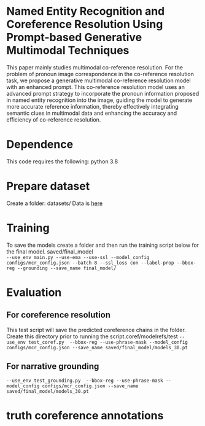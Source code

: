 # Named Entity Recognition and Coreference Resolution Using Prompt-based Generative Multimodal Techniques
This paper mainly studies multimodal co-reference resolution. For the problem of pronoun image correspondence in the co-reference resolution task, we propose a generative multimodal co-reference resolution model with an enhanced prompt. This co-reference resolution model uses an advanced prompt strategy to incorporate the pronoun information proposed in named entity recognition into the image, guiding the model to generate more accurate reference information, thereby effectively integrating semantic clues in multimodal data and enhancing the accuracy and efficiency of co-reference resolution.


# Dependence
This code requires the following:
python 3.8

# Prepare dataset
Create a folder: datasets/
Data is [here](https://drive.google.com/drive/folders/16dnRqtWReVcSsjOyLFC4impwn58_horG?usp=drive_link)

# Training
To save the models create a folder and then run the training script below for the final model. saved/final_model<br>
```--use_env main.py --use-ema --use-ssl --model_config configs/mcr_config.json --batch 8 --ssl_loss con --label-prop --bbox-reg --grounding --save_name final_model/```

# Evaluation
## For coreference resolution
This test script will save the predicted coreference chains in the folder. Create this directory prior to running the script.coref/modelrefs/test
```--use_env test_coref.py  --bbox-reg --use-phrase-mask --model_config configs/mcr_config.json --save_name saved/final_model/models_30.pt```
## For narrative grounding
```--use_env test_grounding.py  --bbox-reg --use-phrase-mask --model_config configs/mcr_config.json --save_name saved/final_model/models_30.pt```

# truth coreference annotations
